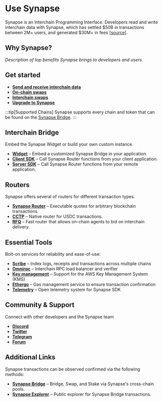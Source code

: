 # Use Synapse
Synapse is an Interchain Programming Interface. Developers read and write interchain data with Synapse, which has settled $50B in transactions between 2M+ users, and generated $30M+ in fees [[source](https://explorer.synapseprotol.com)].

## Why Synapse?
_Description of top benefits Synapse brings to developers and users._


## Get started
* **[Send and receive interchain data](#)**
* **[On-chain swaps](#)**
* **[Interchain swaps](#)**
* **[Upgrade to Synapse](#)**

:::tip[Supported Chains]
Synapse supports every chain and token that can be found on the [Synapse Bridge](https://synapseprotocol.com).
:::

## Interchain Bridge
Embed the Synapse Widget or build your own custom instance.
* **[Widget](#)** – Embed a customized Synapse Bridge in your application.
* **[Client SDK](#)** – Call Synapse Router functions from your client application.
* **[Server SDK](#)** – Call Synapse Router functions from your remote application.

## Routers
Synapse offers several of routers for different transaction types.
* **[Synapse Router](#)** – Executable quotes for arbitrary blockchain transactions.
* **[CCTP](#)** – Native router for USDC transactions.
* **[RFQ](#)** – Fast router that allows on-chain agents to bid on interchain delivery.

## Essential Tools
Bolt-on services for reliability and ease-of-use:
* **[Scribe](/docs/Services/Scribe)** – Index logs, receipts and transactions across multiple chains
* **[Omnirpc](/docs/Services/Omnirpc)** – Interchain RPC load balancer and verifier
* **[Key management](/docs/Services/Signer)** – Support for the AWS Key Management System (KMS)
* **[Ethergo](/docs/Services/Submitter)** – Gas management service to ensure transaction confirmation
* **[Telemetry](/docs/Observability)** – Open telemetry system for Synapse SDK


## Community & Support
Connect with other developers and the Synapse team
* **[Discord](https://discord.gg/synapseprotocol)**
* **[Twitter](https://twitter.com/SynapseProtocol)**
* **[Telegram](https://t.me/synapseprotocol)**
* **[Forum](https://forum.synapseprotocol.com/)**

## Additional Links
Synapse transactions can be observed confirmed via the following methods:
* **[Synapse Bridge](https://synapseprotocol.com)** – Bridge, Swap, and Stake via Synapse's cross-chain pools.
* **[Synapse Explorer](https://explorer.synapseprotocol.com)** – Public explorer for Synapse Bridge transactions.